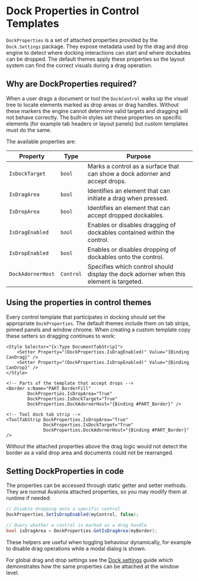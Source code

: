 # Dock Properties in Control Templates

`DockProperties` is a set of attached properties provided by the `Dock.Settings` package. They expose metadata used by the drag and drop engine to detect where docking interactions can start and where dockables can be dropped. The default themes apply these properties so the layout system can find the correct visuals during a drag operation.

## Why are DockProperties required?

When a user drags a document or tool the `DockControl` walks up the visual tree to locate elements marked as drop areas or drag handles. Without these markers the engine cannot determine valid targets and dragging will not behave correctly. The built‑in styles set these properties on specific elements (for example tab headers or layout panels) but custom templates must do the same.

The available properties are:

| Property | Type | Purpose |
| -------- | ---- | ------- |
| `IsDockTarget` | `bool` | Marks a control as a surface that can show a dock adorner and accept drops. |
| `IsDragArea` | `bool` | Identifies an element that can initiate a drag when pressed. |
| `IsDropArea` | `bool` | Identifies an element that can accept dropped dockables. |
| `IsDragEnabled` | `bool` | Enables or disables dragging of dockables contained within the control. |
| `IsDropEnabled` | `bool` | Enables or disables dropping of dockables onto the control. |
| `DockAdornerHost` | `Control` | Specifies which control should display the dock adorner when this element is targeted. |

## Using the properties in control themes

Every control template that participates in docking should set the appropriate `DockProperties`. The default themes include them on tab strips, pinned panels and window chrome. When creating a custom template copy these setters so dragging continues to work:

```xaml
<Style Selector="{x:Type DocumentTabStrip}">
    <Setter Property="(DockProperties.IsDragEnabled)" Value="{Binding CanDrag}" />
    <Setter Property="(DockProperties.IsDropEnabled)" Value="{Binding CanDrop}" />
</Style>

<!-- Parts of the template that accept drops -->
<Border x:Name="PART_BorderFill"
        DockProperties.IsDropArea="True"
        DockProperties.IsDockTarget="True"
        DockProperties.DockAdornerHost="{Binding #PART_Border}" />

<!-- Tool dock tab strip -->
<ToolTabStrip DockProperties.IsDropArea="True"
              DockProperties.IsDockTarget="True"
              DockProperties.DockAdornerHost="{Binding #PART_Border}" />
```

Without the attached properties above the drag logic would not detect the border as a valid drop area and documents could not be rearranged.

## Setting DockProperties in code

The properties can be accessed through static getter and setter methods. They are normal Avalonia attached properties, so you may modify them at runtime if needed:

```csharp
// Disable dropping onto a specific control
DockProperties.SetIsDropEnabled(myControl, false);

// Query whether a control is marked as a drag handle
bool isDragArea = DockProperties.GetIsDragArea(myBorder);
```

These helpers are useful when toggling behaviour dynamically, for example to disable drag operations while a modal dialog is shown.

For global drag and drop settings see the [Dock settings](dock-settings.md) guide which demonstrates how the same properties can be attached at the window level.
